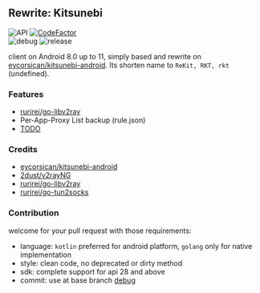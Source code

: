 ## Rewrite: Kitsunebi
![API](https://img.shields.io/badge/API-26%2B-green.svg?style=flat) [![CodeFactor](https://www.codefactor.io/repository/github/rurirei/kitsunebi/badge)](https://www.codefactor.io/repository/github/rurirei/kitsunebi)  
![debug](https://github.com/rurirei/kitsunebi/workflows/debug/badge.svg?branch=debug) ![release](https://github.com/rurirei/kitsunebi/workflows/release/badge.svg?branch=release)

client on Android 8.0 up to 11, simply based and rewrite on [eycorsican/kitsunebi-android](https://github.com/eycorsican/kitsunebi-android). Its shorten name to `ReKit, RKT, rkt` (undefined).

### Features
- [rurirei/go-libv2ray](https://github.com/rurirei/go-libv2ray)
- Per-App-Proxy List backup (rule.json)
- [TODO](https://github.com/rurirei/kitsunebi/issues/4)

### Credits
- [eycorsican/kitsunebi-android](https://github.com/eycorsican/kitsunebi-android)
- [2dust/v2rayNG](https://github.com/2dust/v2rayNG)
- [rurirei/go-libv2ray](https://github.com/rurirei/go-libv2ray)
- [rurirei/go-tun2socks](https://github.com/rurirei/go-tun2socks)

### Contribution
welcome for your pull request with those requirements:
 - language: `kotlin` preferred for android platform, `golang` only for native implementation
 - style: clean code, no deprecated or dirty method
 - sdk: complete support for api 28 and above
 - commit: use at base branch [debug](https://github.com/rurirei/kitsunebi/tree/debug)
